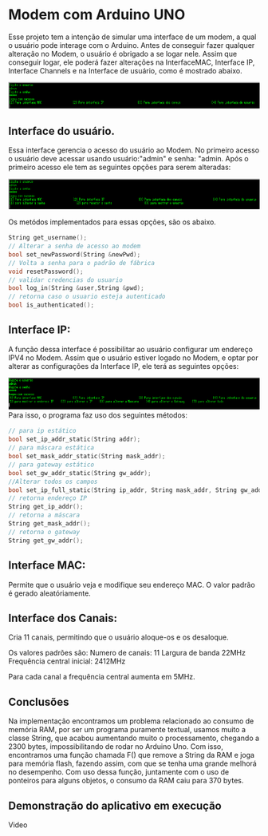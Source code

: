 # Modem com Arduino UNO 

Esse projeto tem a intenção de simular uma interface de um modem,  a qual o usuário pode interage com o Arduino.   Antes de conseguir fazer qualquer alteração no Modem,  o usuário é obrigado a se logar nele.   Assim que conseguir logar,  ele poderá fazer alterações na InterfaceMAC, Interface IP, Interface Channels e na Interface de usuário, como é mostrado abaixo.

![Inicial](Relatorio/inicial.png)

## Interface do usuário. 

Essa interface gerencia o acesso do usuário ao Modem. No primeiro acesso o usuário deve acessar usando usuário:"admin" e senha: "admin. Após o primeiro acesso ele tem as seguintes opções para serem alteradas: 

![Inicial](Relatorio/usuario.png)

Os metódos implementados para essas opções, são os abaixo.
```C
String get_username();
// Alterar a senha de acesso ao modem
bool set_newPassword(String &newPwd);
// Volta a senha para o padrão de fábrica        
void resetPassword();
// validar credencias do usuario
bool log_in(String &user,String &pwd);
// retorna caso o usuario esteja autenticado
bool is_authenticated(); 
```


## Interface IP: 

A função dessa interface é possibilitar ao usuário configurar um endereço IPV4 no Modem.
Assim que o usuário estiver logado no Modem, e optar por alterar as configurações da Interface IP, ele terá as seguintes opções:

![IP](Relatorio/OP_IP.png)
Para isso, o programa faz uso dos seguintes métodos: 

```C
// para ip estático
bool set_ip_addr_static(String addr); 
// para máscara estática
bool set_mask_addr_static(String mask_addr); 
// para gateway estático
bool set_gw_addr_static(String gw_addr); 
//Alterar todos os campos
bool set_ip_full_static(String ip_addr, String mask_addr, String gw_addr);
// retorna endereço IP
String get_ip_addr(); 
// retorna a máscara
String get_mask_addr(); 
// retorna o gateway
String get_gw_addr(); 
```




## Interface MAC: 

Permite que o usuário veja e modifique seu endereço MAC. 
O valor padrão é gerado aleatóriamente. 

## Interface dos Canais: 

Cria 11 canais, permitindo que o usuário aloque-os e os desaloque. 

Os valores padrões são: 
        Numero de canais: 11
        Largura de banda 22MHz 
        Frequência central inicial: 2412MHz

Para cada canal a frequência central aumenta em 5MHz.

## Conclusões

Na implementação encontramos um problema relacionado ao consumo de memória RAM, por ser um programa puramente textual, usamos muito a classe String, que acabou aumentando muito o processamento, chegando a 2300 bytes, impossibilitando de rodar no Arduino Uno. Com isso, encontramos uma função chamada F() que remove a String da RAM e joga para memória flash, fazendo assim, com que se tenha uma grande melhorá no desempenho. Com uso dessa função, juntamente com o uso de ponteiros para alguns objetos, o consumo da RAM caiu para 370 bytes.


## Demonstração do aplicativo em execução

Video

